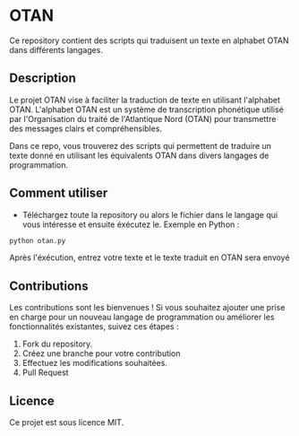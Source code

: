 # OTAN

Ce repository contient des scripts qui traduisent un texte en alphabet OTAN dans différents langages.

## Description

Le projet OTAN vise à faciliter la traduction de texte en utilisant l'alphabet OTAN. L'alphabet OTAN est un système de transcription phonétique utilisé par l'Organisation du traité de l'Atlantique Nord (OTAN) pour transmettre des messages clairs et compréhensibles.

Dans ce repo, vous trouverez des scripts qui permettent de traduire un texte donné en utilisant les équivalents OTAN dans divers langages de programmation.

## Comment utiliser

* Téléchargez toute la repository ou alors le fichier dans le langage qui vous intéresse et ensuite éxécutez le.
Exemple en Python :
```sh
python otan.py
```
Après l'éxécution, entrez votre texte et le texte traduit en OTAN sera envoyé

## Contributions

Les contributions sont les bienvenues ! Si vous souhaitez ajouter une prise en charge pour un nouveau langage de programmation ou améliorer les fonctionnalités existantes, suivez ces étapes :

1. Fork du repository.
2. Créez une branche pour votre contribution
3. Effectuez les modifications souhaitées.
4. Pull Request

## Licence

Ce projet est sous licence MIT.
